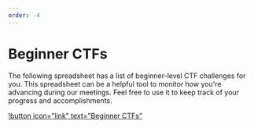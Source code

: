 ```yaml
---
order: -4
---
```


# Beginner CTFs

 The following spreadsheet has a list of beginner-level CTF challenges for you. This spreadsheet can be a helpful tool to monitor how you're advancing during our meetings. Feel free to use it to keep track of your progress and accomplishments.

[!button icon="link" text="Beginner CTFs"](https://docs.google.com/spreadsheets/d/18FTG9YxH6G6xh-M2cPwfTl2Up5T3GgYSZzFUx41ssGo/edit?usp=sharing)


